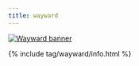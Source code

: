 ```yaml
---
title: wayward
---
```


[![Wayward banner](https://cdn.cloudflare.steamstatic.com/steam/apps/379210/header.jpg)](https://www.waywardgame.com)

{% include tag/wayward/info.html %}